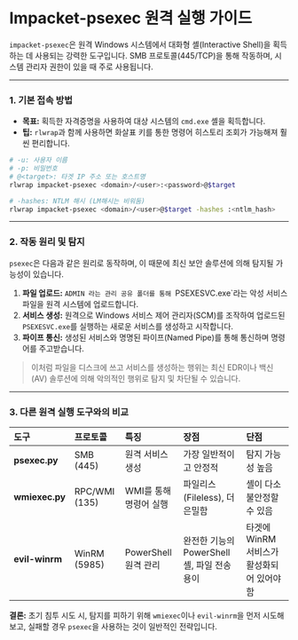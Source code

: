

# Impacket-psexec 원격 실행 가이드

`impacket-psexec`은 원격 Windows 시스템에서 대화형 셸(Interactive Shell)을 획득하는 데 사용되는 강력한 도구입니다. SMB 프로토콜(445/TCP)을 통해 작동하며, 시스템 관리자 권한이 있을 때 주로 사용됩니다.

---

### **1. 기본 접속 방법**

- **목표:** 획득한 자격증명을 사용하여 대상 시스템의 `cmd.exe` 셸을 획득합니다.
- **팁:** `rlwrap`과 함께 사용하면 화살표 키를 통한 명령어 히스토리 조회가 가능해져 훨씬 편리합니다.

```bash title="비밀번호를 이용한 접속"
# -u: 사용자 이름
# -p: 비밀번호
# @<target>: 타겟 IP 주소 또는 호스트명
rlwrap impacket-psexec <domain>/<user>:<password>@$target
```

```bash title="Pass-the-Hash (PTH) 접속"
# -hashes: NTLM 해시 (LM해시는 비워둠)
rlwrap impacket-psexec <domain>/<user>@$target -hashes :<ntlm_hash>
```

---

### **2. 작동 원리 및 탐지**

`psexec`은 다음과 같은 원리로 동작하며, 이 때문에 최신 보안 솔루션에 의해 탐지될 가능성이 있습니다.

1.  **파일 업로드:** `ADMIN
라는 관리 공유 폴더를 통해 `PSEXESVC.exe`라는 악성 서비스 파일을 원격 시스템에 업로드합니다.
2.  **서비스 생성:** 원격으로 Windows 서비스 제어 관리자(SCM)를 조작하여 업로드된 `PSEXESVC.exe`를 실행하는 새로운 서비스를 생성하고 시작합니다.
3.  **파이프 통신:** 생성된 서비스와 명명된 파이프(Named Pipe)를 통해 통신하며 명령어를 주고받습니다.

> 이처럼 파일을 디스크에 쓰고 서비스를 생성하는 행위는 최신 EDR이나 백신(AV) 솔루션에 의해 악의적인 행위로 탐지 및 차단될 수 있습니다.

---

### **3. 다른 원격 실행 도구와의 비교**

| 도구             | 프로토콜          | 특징               | 장점                             | 단점                         |
| :------------- | :------------ | :--------------- | :----------------------------- | :------------------------- |
| **psexec.py**  | SMB (445)     | 원격 서비스 생성        | 가장 일반적이고 안정적                   | 탐지 가능성 높음                  |
| **wmiexec.py** | RPC/WMI (135) | WMI를 통해 명령어 실행   | 파일리스(Fileless), 더 은밀함          | 셸이 다소 불안정할 수 있음            |
| **evil-winrm** | WinRM (5985)  | PowerShell 원격 관리 | 완전한 기능의 PowerShell 셸, 파일 전송 용이 | 타겟에 WinRM 서비스가 활성화되어 있어야 함 |

**결론:** 초기 침투 시도 시, 탐지를 피하기 위해 `wmiexec`이나 `evil-winrm`을 먼저 시도해보고, 실패할 경우 `psexec`을 사용하는 것이 일반적인 전략입니다.


